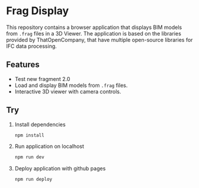 # Frag Display

This repository contains a browser application that displays BIM models from `.frag` files in a 3D Viewer. The application is based on the libraries provided by ThatOpenCompany, that have multiple open-source libraries for IFC data processing.

## Features

- Test new fragment 2.0
- Load and display BIM models from `.frag` files.
- Interactive 3D viewer with camera controls.

## Try

1. Install dependencies

   ```bash
   npm install

   ```

2. Run application on localhost

   ```bash
   npm run dev

   ```

3. Deploy application with github pages
   ```bash
   npm run deploy
   ```
